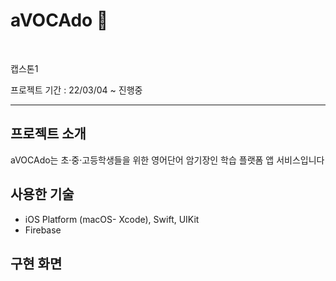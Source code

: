 # aVOCAdo 🥑

<br>

캡스톤1 


프로젝트 기간 :  22/03/04 ~ 진행중


<hr>


## 프로젝트 소개

aVOCAdo는 초·중·고등학생들을 위한 영어단어 암기장인 학습 플랫폼 앱 서비스입니다


## 사용한 기술
- iOS Platform (macOS- Xcode), Swift, UIKit
- Firebase


## 구현 화면
